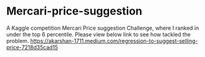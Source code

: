 # Mercari-price-suggestion
A Kaggle competition Mercari Price suggestion Challenge, where I ranked in under the top 6 percentile.
Please view below link to see how tackled the problem.
https://akarshan-1711.medium.com/regression-to-suggest-selling-price-7218d35cad15
